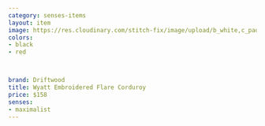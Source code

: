 ```yaml
---
category: senses-items
layout: item
image: https://res.cloudinary.com/stitch-fix/image/upload/b_white,c_pad,dpr_1.0,f_auto,h_150,q_auto,w_150/v1693383533/tnaophfbghcu2giszqti.jpg
colors: 
- black
- red



brand: Driftwood
title: Wyatt Embroidered Flare Corduroy
price: $158
senses:
- maximalist
---
```







